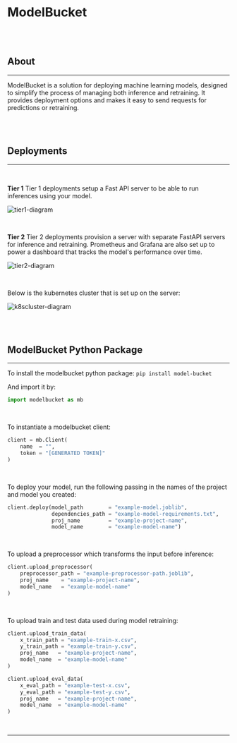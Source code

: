 # ModelBucket

</br></br>

## About
---
ModelBucket is a solution for deploying machine learning models, designed to simplify the process of managing both inference and retraining. It provides deployment options and makes it easy to send requests for predictions or retraining.

</br></br>
## Deployments
---
</br>

**Tier 1**
Tier 1 deployments setup a Fast API server to be able to run inferences using your model.

![tier1-diagram](https://github.com/user-attachments/assets/3fedaa89-ef8e-407e-a80e-8a772efbafd9)

</br>

**Tier 2**
Tier 2 deployments provision a server with separate FastAPI servers for inference and retraining. Prometheus and Grafana are also set up to power a dashboard that tracks the model's performance over time.

![tier2-diagram](https://github.com/user-attachments/assets/db5283f0-2525-4112-98b7-f6b4b7c4038e)

</br>

Below is the kubernetes cluster that is set up on the server:

![k8scluster-diagram](https://github.com/user-attachments/assets/5aff1444-a6aa-4762-a52f-73aa119272fc)

</br></br>

## ModelBucket Python Package
---

To install the modelbucket python package:
`pip install model-bucket`

And import it by:
```py
import modelbucket as mb
```

</br>

To instantiate a modelbucket client:
```py
client = mb.Client(
    name  = "",
    token = "[GENERATED TOKEN]"
)
```

</br>

To deploy your model, run the following passing in the names of the project and model you created:
```py
client.deploy(model_path        = "example-model.joblib",
              dependencies_path = "example-model-requirements.txt",
              proj_name         = "example-project-name",
              model_name        = "example-model-name")
```

</br>

To upload a preprocessor which transforms the input before inference:
```py
client.upload_preprocessor(
    preprocessor_path = "example-preprocessor-path.joblib",
    proj_name    = "example-project-name",
    model_name   = "example-model-name"
)
```

</br>

To upload train and test data used during model retraining:
```py
client.upload_train_data(
    x_train_path = "example-train-x.csv",
    y_train_path = "example-train-y.csv",
    proj_name   = "example-project-name",
    model_name  = "example-model-name"
)

client.upload_eval_data(
    x_eval_path = "example-test-x.csv",
    y_eval_path = "example-test-y.csv",
    proj_name   = "example-project-name",
    model_name  = "example-model-name"
)
```

</br>

---

